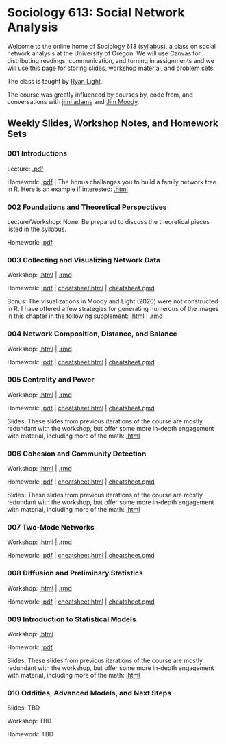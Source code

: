 # Sociology 613: Social Network Analysis

Welcome to the online home of Sociology 613 ([syllabus](https://github.com/lightsociologist/soc613spr2023/tree/main/sna_syllabus_2023.pdf)), a class on social network analysis at the University of Oregon. We will use Canvas for distributing readings, communication, and turning in assignments and we will use this page for storing slides, workshop material, and problem sets.

The class is taught by [Ryan Light](https://ryanlight.netlify.app/). 

The course was greatly influenced by courses by, code from, and conversations with [jimi adams](https://jimiadams.github.io/) and [Jim Moody](https://people.duke.edu/~jmoody77/).

## Weekly Slides, Workshop Notes, and Homework Sets

### 001 Introductions

Lecture: [.pdf](https://github.com/lightsociologist/soc613spr2023/tree/main/lectures/001_intro/introduction_to_networks_2023.pdf)

Homework: [.pdf](https://github.com/lightsociologist/soc613spr2023/tree/main/homework/001hw/w1_homework_set.pdf) | The bonus challanges you to build a family network tree in R. Here is an example if interested: [.html](https://raw.githack.com/lightsociologist/soc613spr2023/main/homework/001hw/example/family_tree.html)


### 002 Foundations and Theoretical Perspectives

Lecture/Workshop: None. Be prepared to discuss the theoretical pieces listed in the syllabus.

Homework: [.pdf](https://github.com/lightsociologist/soc613spr2023/tree/main/homework/002hw/w2_homework_set.pdf) 

### 003 Collecting and Visualizing Network Data

Workshop: [.html](https://raw.githack.com/lightsociologist/soc613spr2023/main/lectures/003_visualization/week3_visualization.html) | [.rmd](https://github.com/lightsociologist/soc613spr2023/tree//main/lectures/003_visualization/week3_visualization.Rmd)

Homework: [.pdf](https://github.com/lightsociologist/soc613spr2023/tree/main/homework/003hw/w3_intro_data_viz.pdf) | [cheatsheet.html](https://raw.githack.com/lightsociologist/soc613spr2023/main/homework/003hw/hw3_cheat.html) | [cheatsheet.qmd](https://github.com/lightsociologist/soc613spr2023/tree/main/homework/003hw/hw3_cheat.qmd)

Bonus: The visualizations in Moody and Light (2020) were not constructed in R. I have offered a few strategies for generating numerous of the images in this chapter in the following supplement: [.html](https://raw.githack.com/lightsociologist/soc613spr2023/main/lectures/003_visualization/moody_light_examples.html) | [.rmd](https://github.com/lightsociologist/soc613spr2023/tree//main/lectures/003_visualization/moody_light_examples.Rmd)

### 004 Network Composition, Distance, and Balance

Workshop: [.html](https://raw.githack.com/lightsociologist/soc613spr2023/main/lectures/004_local/week4_local.html) | [.rmd](https://github.com/lightsociologist/soc613spr2023/tree/main/lectures/004_local/week4_local.Rmd)

Homework: [.pdf](https://github.com/lightsociologist/soc613spr2023/tree/main/homework/004hw/w4_homework_local_nets.pdf) | [cheatsheet.html](https://raw.githack.com/lightsociologist/soc613spr2023/main/homework/004hw/hw4_cheat.html) | [cheatsheet.qmd](https://github.com/lightsociologist/soc613spr2023/tree/main/homework/004hw/hw4_cheat.qmd)

### 005 Centrality and Power

Workshop: [.html](https://raw.githack.com/lightsociologist/soc613spr2023/main/lectures/005_centrality/week5_centrality_workshop.html) | [.rmd](https://github.com/lightsociologist/soc613spr2023/tree/main/lectures/005_centrality/week5_centrality_workshop.Rmd)

Homework: [.pdf](https://github.com/lightsociologist/soc613spr2023/tree/main/homework/005hw/w5_centrality.pdf) | [cheatsheet.html](https://raw.githack.com/lightsociologist/soc613spr2023/main/homework/005hw/hw5_cheat.html) | [cheatsheet.qmd](https://github.com/lightsociologist/soc613spr2023/tree/main/homework/005hw/hw5_cheat.qmd)

Slides: These slides from previous iterations of the course are mostly redundant with the workshop, but offer some more in-depth engagement with material, including more of the math: [.html](https://raw.githack.com/lightsociologist/soc613spr2023/main/lectures/005_centrality/week5_centrality_slides.html) 

### 006 Cohesion and Community Detection

Workshop: [.html](https://raw.githack.com/lightsociologist/soc613spr2023/main/lectures/006_cohesion/week6_cohesion_workshop.html) | [.rmd](https://github.com/lightsociologist/soc613spr2023/tree/main/lectures/006_cohesion/week6_cohesion_workshop.Rmd)

Homework: [.pdf](https://github.com/lightsociologist/soc613spr2023/tree/main/homework/006hw/w6_community.pdf) | [cheatsheet.html](https://raw.githack.com/lightsociologist/soc613spr2023/main/homework/006hw/hw6_cheat.html) | [cheatsheet.qmd](https://github.com/lightsociologist/soc613spr2023/tree/main/homework/006hw/hw6_cheat.qmd)

Slides: These slides from previous iterations of the course are mostly redundant with the workshop, but offer some more in-depth engagement with material, including more of the math: [.html](https://raw.githack.com/lightsociologist/soc613spr2023/main/lectures/006_cohesion/week6_slides.html) 

### 007 Two-Mode Networks

Workshop: [.html](https://raw.githack.com/lightsociologist/soc613spr2023/main/lectures/007_affiliation/w7_affiliation_workshop.html) | [.rmd](https://github.com/lightsociologist/soc613spr2023/tree/main/lectures/007_affiliation/w7_affiliation_workshop.Rmd)

Homework: [.pdf](https://github.com/lightsociologist/soc613spr2023/tree/main/homework/007hw/w7_affiliation_networks.pdf) | [cheatsheet.html](https://raw.githack.com/lightsociologist/soc613spr2023/main/homework/007hw/hw7_cheat.html) | [cheatsheet.qmd](https://github.com/lightsociologist/soc613spr2023/tree/main/homework/007hw/hw7_cheat.qmd)


### 008 Diffusion and Preliminary Statistics

Workshop: [.html](https://raw.githack.com/lightsociologist/soc613spr2023/main/lectures/008_prelim_stats/w8_intro_to_network_stats_workshop.html) | [.rmd](https://github.com/lightsociologist/soc613spr2023/tree/main/lectures/008_prelim_stats/w8_intro_to_network_stats_workshop.Rmd) 

Homework: [.pdf](https://github.com/lightsociologist/soc613spr2023/tree/main/homework/008hw/w8_intro_stats.pdf) | [cheatsheet.html](https://raw.githack.com/lightsociologist/soc613spr2023/main/homework/008hw/hw8_cheat.html) | [cheatsheet.qmd](https://github.com/lightsociologist/soc613spr2023/tree/main/homework/008hw/hw8_cheat.qmd)


### 009 Introduction to Statistical Models

Workshop: [.html](https://raw.githack.com/lightsociologist/soc613spr2023/main/lectures/009_ergms/wk9_ergm_wksp.html) 

Homework: [.pdf](https://github.com/lightsociologist/soc613spr2023/tree/main/homework/009hw/w9_ergm.pdf)

Slides: These slides from previous iterations of the course are mostly redundant with the workshop, but offer some more in-depth engagement with material, including more of the math: [.html](https://raw.githack.com/lightsociologist/soc613spr2023/main/lectures/009_ergms/w9_slides.html)

### 010 Oddities, Advanced Models, and Next Steps

Slides: TBD

Workshop: TBD

Homework: TBD
